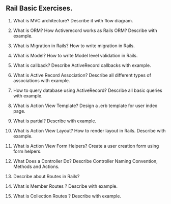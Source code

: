 ## Rail Basic Exercises.

1. What is MVC architecture? Describe it with flow diagram.

2. What is ORM? How Activerecord works as Rails ORM? Describe with example.

3. What is Migration in Rails? How to write migration in Rails.

4. What is Model? How to write Model level validation in Rails.

5. What is callback? Describe ActiveRecord callbacks with example.

6. What is Active Record Association? Describe all different types of associations with example.

7. How to query database using ActiveRecord? Describe all basic queries with example.

8. What is Action View Template? Design a .erb template for user index page.

9. What is partial? Describe with example.

10. What is Action View Layout? How to render layout in Rails. Describe with example.

11. What is Action View Form Helpers? Create a user creation form using form helpers.

12. What Does a Controller Do? Describe Controller Naming Convention, Methods and Actions.

13. Describe about Routes in Rails?

14. What is Member Routes ? Describe with example.

15. What is Collection Routes ? Describe with example.
